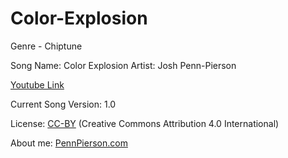 # Color-Explosion
Genre - Chiptune

Song Name: Color Explosion
Artist: Josh Penn-Pierson

[Youtube Link](https://www.youtube.com/watch?v=hrHlFN7lx0E&list=PLye9mcKwe2zy3KW8uK_3F7HVMjJjdqSqU&index=17)

Current Song Version: 1.0

License: [CC-BY](http://creativecommons.org/licenses/by/4.0/) (Creative Commons Attribution 4.0 International)

About me: [PennPierson.com](http://pennpierson.com/)
